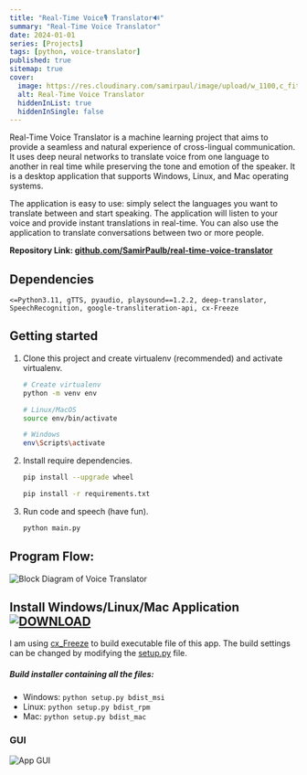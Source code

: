 ```yaml
---
title: "Real-Time Voice🎙️ Translator🔊"
summary: "Real-Time Voice Translator"
date: 2024-01-01
series: [Projects]
tags: [python, voice-translator]
published: true
sitemap: true
cover:
  image: https://res.cloudinary.com/samirpaul/image/upload/w_1100,c_fit,co_rgb:FFFFFF,l_text:Arial_60_bold:Real-Time Voice Translator/og-image.webp
  alt: Real-Time Voice Translator
  hiddenInList: true
  hiddenInSingle: false
---
```



Real-Time Voice Translator is a machine learning project that aims to provide a seamless and natural experience of cross-lingual communication. It uses deep neural networks to translate voice from one language to another in real time while preserving the tone and emotion of the speaker. It is a desktop application that supports Windows, Linux, and Mac operating systems.

The application is easy to use: simply select the languages you want to translate between and start speaking. The application will listen to your voice and provide instant translations in real-time. You can also use the application to translate conversations between two or more people.

<b>Repository Link: [github.com/SamirPaulb/real-time-voice-translator](https://github.com/SamirPaulb/real-time-voice-translator)</b>

## Dependencies

 ```<=Python3.11, gTTS, pyaudio, playsound==1.2.2, deep-translator, SpeechRecognition, google-transliteration-api, cx-Freeze```


## Getting started

1. Clone this project and create virtualenv (recommended) and activate virtualenv.
    ```bash
    # Create virtualenv
    python -m venv env
 
    # Linux/MacOS
    source env/bin/activate
    
    # Windows
    env\Scripts\activate
    ```
    
2. Install require dependencies.
    ```bash
    pip install --upgrade wheel
    
    pip install -r requirements.txt
    ```

3. Run code and speech (have fun).
    ```bash
    python main.py
    ```

## Program Flow:

![Block Diagram of Voice Translator](https://github.com/SamirPaulb/real-time-voice-translator/assets/77569653/73dd62d6-798d-4129-aff3-16d6d932a817)


## Install Windows/Linux/Mac Application [![DOWNLOAD](https://user-images.githubusercontent.com/132539454/278971282-8d676023-a03a-463c-8e55-3f0afe6e3e58.svg)](https://github.com/SamirPaulb/real-time-voice-translator/releases/latest)


I am using <a href="https://github.com/marcelotduarte/cx_Freeze/tree/main">cx_Freeze</a> to build executable file of this app. The build settings can be changed by modifying the <a href="https://github.com/SamirPaulb/real-time-voice-translator/blob/main/setup.py">setup.py</a> file.

##### Build installer containing all the files:
- Windows: ```python setup.py bdist_msi```
- Linux: ```python setup.py bdist_rpm```
- Mac: ```python setup.py bdist_mac```


### GUI 
![App GUI](https://github.com/SamirPaulb/real-time-voice-translator/assets/77569653/f96a4115-a88f-4096-9a00-954b8527d872)
